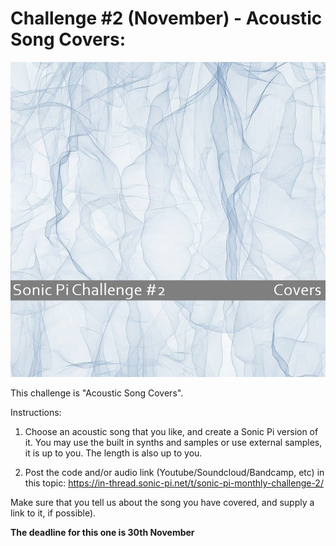 # Challenge #2 (November) - Acoustic Song Covers:

![alt text](https://raw.githubusercontent.com/binarysweets/sonic-pi-monthly-challenge/main/challenge-2/challenge2-image.jpg "Challenge Image")

This challenge is "Acoustic Song Covers".

Instructions:
1. Choose an acoustic song that you like, and create a Sonic Pi version of it.
You may use the built in synths and samples or use external samples, it is up to you.
The length is also up to you.

2. Post the code and/or audio link (Youtube/Soundcloud/Bandcamp, etc) in this topic:
https://in-thread.sonic-pi.net/t/sonic-pi-monthly-challenge-2/

Make sure that you tell us about the song you have covered, and supply a link to it, if possible).

**The deadline for this one is 30th November**
